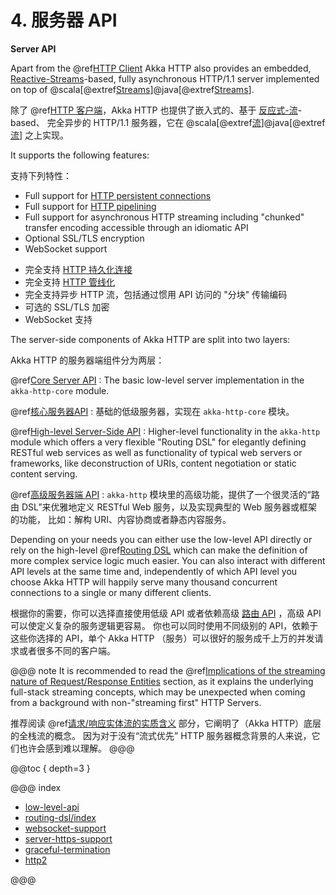 # 4. 服务器 API
**Server API**

Apart from the @ref[HTTP Client](../client-side/index.md) Akka HTTP also provides an embedded,
[Reactive-Streams](https://www.reactive-streams.org/)-based, fully asynchronous HTTP/1.1 server implemented on top of @scala[@extref[Streams](akka-docs:scala/stream/index.html)]@java[@extref[Streams](akka-docs:java/stream/index.html)].

除了 @ref[HTTP 客户端](../client-side/index.md)，Akka HTTP 也提供了嵌入式的、基于 [反应式-流](https://www.reactive-streams.org/)-based、
完全异步的 HTTP/1.1 服务器，它在 @scala[@extref[流](akka-docs:scala/stream/index.html)]@java[@extref[流](akka-docs:java/stream/index.html)] 之上实现。

It supports the following features:

支持下列特性：

 * Full support for [HTTP persistent connections](https://en.wikipedia.org/wiki/HTTP_persistent_connection)
 * Full support for [HTTP pipelining](https://en.wikipedia.org/wiki/HTTP_pipelining)
 * Full support for asynchronous HTTP streaming including "chunked" transfer encoding accessible through an idiomatic API
 * Optional SSL/TLS encryption
 * WebSocket support

 - 完全支持 [HTTP 持久化连接](https://en.wikipedia.org/wiki/HTTP_persistent_connection)
 - 完全支持 [HTTP 管线化](https://en.wikipedia.org/wiki/HTTP_pipelining)
 - 完全支持异步 HTTP 流，包括通过惯用 API 访问的 "分块" 传输编码
 - 可选的 SSL/TLS 加密
 - WebSocket 支持

The server-side components of Akka HTTP are split into two layers:

Akka HTTP 的服务器端组件分为两层：

@ref[Core Server API](low-level-api.md)
:  The basic low-level server implementation in the `akka-http-core` module.

@ref[核心服务器API](low-level-api.md)
:  基础的低级服务器，实现在 `akka-http-core` 模块。

@ref[High-level Server-Side API](../routing-dsl/index.md)
:  Higher-level functionality in the `akka-http` module which offers a very flexible "Routing DSL" for elegantly defining RESTful web services as well as
   functionality of typical web servers or frameworks, like deconstruction of URIs, content negotiation or
   static content serving.

@ref[高级服务器端 API](../routing-dsl/index.md)
:  `akka-http` 模块里的高级功能，提供了一个很灵活的“路由 DSL”来优雅地定义 RESTful Web 服务，以及实现典型的 Web 服务器或框架的功能，
    比如：解构 URI、内容协商或者静态内容服务。

Depending on your needs you can either use the low-level API directly or rely on the high-level
@ref[Routing DSL](../routing-dsl/index.md) which can make the definition of more complex service logic much
easier. You can also interact with different API levels at the same time and, independently of which API level you choose
Akka HTTP will happily serve many thousand concurrent connections to a single or many different clients.

根据你的需要，你可以选择直接使用低级 API 或者依赖高级 [路由 API](../routing-dsl/index.md) ，高级 API 可以使定义复杂的服务逻辑更容易。
你也可以同时使用不同级别的 API，依赖于这些你选择的 API，单个 Akka HTTP （服务）可以很好的服务成千上万的并发请求或者很多不同的客户端。

@@@ note
It is recommended to read the @ref[Implications of the streaming nature of Request/Response Entities](../implications-of-streaming-http-entity.md) section,
as it explains the underlying full-stack streaming concepts, which may be unexpected when coming
from a background with non-"streaming first" HTTP Servers.

推荐阅读 @ref[请求/响应实体流的实质含义](../implications-of-streaming-http-entity.md) 部分，它阐明了（Akka HTTP）底层的全栈流的概念。
因为对于没有“流式优先” HTTP 服务器概念背景的人来说，它们也许会感到难以理解。
@@@

@@toc { depth=3 }

@@@ index

* [low-level-api](low-level-api.md)
* [routing-dsl/index](../routing-dsl/index.md)
* [websocket-support](websocket-support.md)
* [server-https-support](server-https-support.md)
* [graceful-termination](graceful-termination.md)
* [http2](http2.md)

@@@

